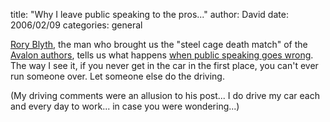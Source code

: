 
title: "Why I leave public speaking to the pros..."
author: David
date: 2006/02/09
categories: general

[Rory Blyth](http://neopoleon.com/blog/), the man who brought us the "steel cage death match" of the [Avalon authors](http://neopoleon.com/blog/posts/17092.aspx), tells us what happens [when public speaking goes wrong](http://neopoleon.com/blog/posts/17449.aspx). The way I see it, if you never get in the car in the first place, you can't ever run someone over. Let someone else do the driving.

(My driving comments were an allusion to his post... I do drive my car each and every day to work... in case you were wondering...)

